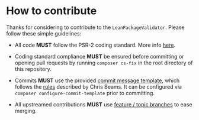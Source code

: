 # How to contribute

Thanks for considering to contribute to the `LeanPackageValidator`. Please follow these simple guidelines:

- All code __MUST__ follow the PSR-2 coding standard. More info [here](https://github.com/php-fig/fig-standards/blob/master/accepted/PSR-2-coding-style-guide.md).

- Coding standard compliance __MUST__ be ensured before committing or opening pull requests by running `composer cs-fix` in the root directory of this repository.

- Commits __MUST__ use the provided [commit message template](../.gitmessage), which follows the [rules](http://chris.beams.io/posts/git-commit/) described by Chris Beams. It can be configured via `composer configure-commit-template` prior to committing.

- All upstreamed contributions __MUST__ use [feature / topic branches](https://git-scm.com/book/en/v2/Git-Branching-Branching-Workflows) to ease merging.
